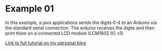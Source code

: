 # Example 01
In this example, a java applications sends the digits 0-4 to an Arduino via the standard serial connection. The arduino receives the digits and then print them on a connected LCD module (LCM1602 IIC v1).

[Link to full tutorial on my personal blog](https://www.mschoeffler.de/2017/12/29/tutorial-serial-connection-between-java-application-and-arduino-uno/)
